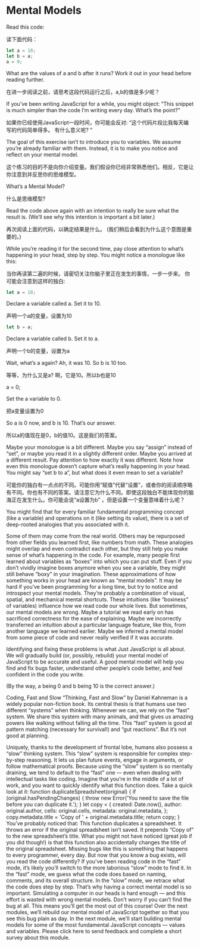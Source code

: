 # Mental Models

Read this code:

读下面代码：
```js
let a = 10;
let b = a;
a = 0;
```

What are the values of a and b after it runs? Work it out in your head before reading further.

在进一步阅读之前，请思考这段代码运行之后，a,b的值是多少呢？

If you’ve been writing JavaScript for a while, you might object: “This snippet is much simpler than the code I’m writing every day. What’s the point?”

如果你已经使用JavaScript一段时间，你可能会反对: “这个代码片段比我每天编写的代码简单得多。 有什么意义呢? ”

The goal of this exercise isn’t to introduce you to variables. We assume you’re already familiar with them. Instead, it is to make you notice and reflect on your mental model.

这个练习的目的不是向你介绍变量。我们假设你已经非常熟悉他们。相反，它是让你注意到并反思你的思维模型。

What’s a Mental Model?

什么是思维模型?

Read the code above again with an intention to really be sure what the result is. (We’ll see why this intention is important a bit later.)

再次阅读上面的代码，以确定结果是什么。 (我们稍后会看到为什么这个意图是重要的。)

While you’re reading it for the second time, pay close attention to what’s happening in your head, step by step. You might notice a monologue like this:

当你再读第二遍的时候，请密切关注你脑子里正在发生的事情，一步一步来。 你可能会注意到这样的独白:

```js
let a = 10;
```

Declare a variable called a. Set it to 10.

声明一个a的变量，设置为10
```js
let b = a;
```
Declare a variable called b. Set it to a.

声明一个b的变量，设置为a

Wait, what’s a again? Ah, it was 10. So b is 10 too.

等等，为什么又是a? 啊，它是10。所以b也是10

a = 0;

Set the a variable to 0.

把a变量设置为0

So a is 0 now, and b is 10. That’s our answer.

所以a的值现在是0，b的值10。这是我们的答案。

Maybe your monologue is a bit different. Maybe you say “assign” instead of “set”, or maybe you read it in a slightly different order. Maybe you arrived at a different result. Pay attention to how exactly it was different. Note how even this monologue doesn’t capture what’s really happening in your head. You might say “set b to a”, but what does it even mean to set a variable?

可能你的独白有一点点的不同。可能你用“赋值”代替“设置”，或者你的阅读顺序略有不同。你也有不同的答案。请注意它为什么不同。即使这段独白不能体现你的脑海正在发生什么。你可能会说“a设置为b” ，但是设置一个变量意味着什么呢？

You might find that for every familiar fundamental programming concept (like a variable) and operations on it (like setting its value), there is a set of deep-rooted analogies that you associated with it.



Some of them may come from the real world. Others may be repurposed from other fields you learned first, like numbers from math. These analogies might overlap and even contradict each other, but they still help you make sense of what’s happening in the code.
For example, many people first learned about variables as “boxes” into which you can put stuff. Even if you don’t vividly imagine boxes anymore when you see a variable, they might still behave “boxy” in your imagination. These approximations of how something works in your head are known as “mental models”. It may be hard if you’ve been programming for a long time, but try to notice and introspect your mental models. They’re probably a combination of visual, spatial, and mechanical mental shortcuts.
These intuitions (like “boxiness” of variables) influence how we read code our whole lives. But sometimes, our mental models are wrong. Maybe a tutorial we read early on has sacrificed correctness for the ease of explaining. Maybe we incorrectly transferred an intuition about a particular language feature, like this, from another language we learned earlier. Maybe we inferred a mental model from some piece of code and never really verified if it was accurate.

Identifying and fixing these problems is what Just JavaScript is all about. We will gradually build (or, possibly, rebuild) your mental model of JavaScript to be accurate and useful. A good mental model will help you find and fix bugs faster, understand other people’s code better, and feel confident in the code you write.

(By the way, a being 0 and b being 10 is the correct answer.)

Coding, Fast and Slow
“Thinking, Fast and Slow” by Daniel Kahneman is a widely popular non-fiction book. Its central thesis is that humans use two different “systems” when thinking.
Whenever we can, we rely on the “fast” system. We share this system with many animals, and that gives us amazing powers like walking without falling all the time. This “fast” system is good at pattern matching (necessary for survival!) and “gut reactions”. But it’s not good at planning.

Uniquely, thanks to the development of frontal lobe, humans also possess a “slow” thinking system. This “slow” system is responsible for complex step-by-step reasoning. It lets us plan future events, engage in arguments, or follow mathematical proofs.
Because using the “slow” system is so mentally draining, we tend to default to the “fast” one — even when dealing with intellectual tasks like coding.
Imagine that you’re in the middle of a lot of work, and you want to quickly identify what this function does. Take a quick look at it:
function duplicateSpreadsheet(original) {
  if (original.hasPendingChanges) {
    throw new Error('You need to save the file before you can duplicate it.');
  }
  let copy = {
    created: Date.now(),
    author: original.author,
    cells: original.cells,
    metadata: original.metadata,
  };
  copy.metadata.title = 'Copy of ' + original.metadata.title;
  return copy;
}
You’ve probably noticed that:
This function duplicates a spreadsheet.
It throws an error if the original spreadsheet isn’t saved.
It prepends “Copy of” to the new spreadsheet’s title.
What you might not have noticed (great job if you did though!) is that this function also accidentally changes the title of the original spreadsheet.
Missing bugs like this is something that happens to every programmer, every day. But now that you know a bug exists, will you read the code differently? If you’ve been reading code in the “fast” mode, it’s likely you’ll switch to the more laborious “slow” mode to find it.
In the “fast” mode, we guess what the code does based on naming, comments, and its overall structure. In the “slow” mode, we retrace what the code does step by step.
That’s why having a correct mental model is so important. Simulating a computer in our heads is hard enough — and this effort is wasted with wrong mental models.
Don’t worry if you can’t find the bug at all. This means you’ll get the most out of this course! Over the next modules, we’ll rebuild our mental model of JavaScript together so that you see this bug plain as day.
In the next module, we'll start building mental models for some of the most fundamental JavaScript concepts — values and variables.
Please click here to send feedback and complete a short survey about this module.